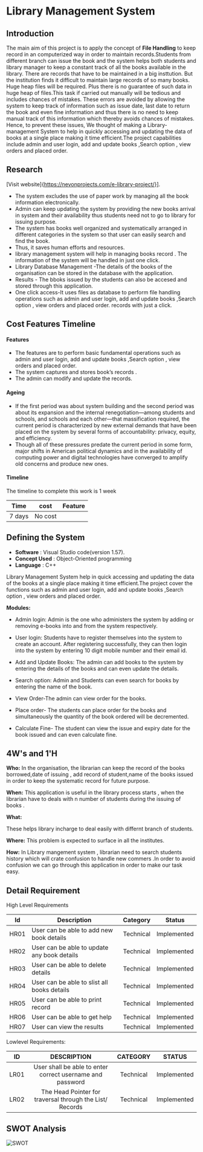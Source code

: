 # **Library Management System**

## Introduction 
The main aim  of this project is to apply the concept of  **File Handling** to keep record   in an computerized way in order to maintain records.Students from different branch can issue the book and the system helps both students and library manager to keep a constant track of all the books available in the library. There are records that have to be maintained in a big insttution. But the institution finds it difficult to maintain large records of so many books. Huge heap files will be required. Plus there is no guarantee of such data in huge heap of files.This task if carried out manually will be tedious and includes chances of mistakes. These errors are avoided by allowing the system to keep track of information such as issue date, last date to return the book and even fine information and thus there is no need to keep manual track of this information which thereby avoids chances of mistakes.
Hence, to prevent these issues, We thought of making a Library-management  System to help in quickly accessing and updating the data of books at a single place making it time efficient.The project capabilities include admin and user login, add and update books ,Search option , view orders and placed order.

## Research 
[Visit website]{https://nevonprojects.com/e-library-project/}].

* The system excludes the use of paper work by managing all the book information electronically.
* Admin can keep updating the system by providing the new books arrival in system and their availability thus students need not to go to library for issuing purpose.
* The system has books well organized and systematically arranged in different categories in the system so that user can easily search and find the book.
* Thus, it saves human efforts and resources. 
* library management system will help in managing books record . The information of the system will be handled in just one click.
* Library Database Management -The details of the books of the organisation can be stored in the database with the application.
* Results - The bboks issued  by  the students can also be accesed and stored through this application.
* One click access-It uses files as database to perform file handling operations such as admin and user login, add and update books ,Search option , view orders and placed order. records with just a click.

## Cost Features Timeline

#### **Features**
* The features are to perform basic fundamental operations such as admin and user login, add and update books ,Search option , view orders and placed order.
* The system captures and stores book’s records . 
* The admin can modify and update the records.
#### **Ageing**
* If the first period was about system building and the second period was about its expansion and the internal renegotiation—among students and schools, and schools and each other—that massification required, the current period is characterized by new external demands that have been placed on the system by several forms of accountability: privacy, equity, and efficiency. 
* Though all of these pressures predate the current period in some form, major shifts in American political dynamics and in the availability of computing power and digital technologies have converged to amplify old concerns and produce new ones.


#### **Timeline**
The timeline to complete this work is 1 week


  
  | Time | cost | Feature |
  |------| -----|---------|
  | 7 days   |  No cost    |         |
  
  
  ## Defining the System

* **Software** :   Visual Studio code(version 1.57).
*  **Concept Used** : Object-Oriented programming
*  **Language** : C++ 


Library Management System  help in quick accessing and updating the data of the books at a single place making it time efficient.The project cover the functions such as admin and user login, add and update books ,Search option , view orders and placed order.

**Modules:**

* Admin login: Admin is the one who administers the system by adding or removing e-books into and from the system respectively.

* User login: Students have to register themselves into the system to create an account. After registering successfully, they can then login into the system by entering 10 digit mobile number and their email id.

* Add and Update Books: The admin can add books to the system by entering the details of the books and can even update the details.

* Search option: Admin and Students can even search for books by entering the name of the book.

* View Order-The admin can view order for the books.

* Place order- The students can place order for the books and simultaneously the quantity of the book ordered will be decremented.

* Calculate Fine- The student can view the issue and expiry date for the book issued and can even calculate fine.

## **4W's and 1'H**

**Who:** 
In the organisation, the librarian can keep the record of the books borrowed,date of issuing , add record of student,name of the books issued in order to keep the systematic record for future purpose.
 
**When:**
This application is useful in the library process starts , when the librarian have to deals with n number of students during the issuing of books .


**What:**

   These  helps library incharge to deal  easily with differnt branch of students.
   
**Where:**
   This problem is expected to surface in all the institutes.

**How:**
   In Library mangement system , librarian need to search  students history which will crate confusion to handle new commers .In order to avoid confusion we can go through this application in order to make our task easy.


## **Detail Requirement**

High Level Requirements

|  Id  |            Description             | Category  | Status      |
| ---- | ---------------------------------- | --------  | ----------- |
| HR01 | User can be able to add new book details  | Technical | Implemented |
| HR02 | User can be able to update any book details| Technical | Implemented |
| HR03 | User can be able to delete details | Technical | Implemented |
| HR04 | User can be able to slist all books details | Technical | Implemented |
| HR05 | User can be able to print record | Technical | Implemented |
| HR06 | User can be able to get help     | Technical |Implemented    |
| HR07 | User can view the results    | Technical |Implemented|

Lowlevel Requirements:
 
   |  ID   |     DESCRIPTION                     |   CATEGORY  |  STATUS      |       
  |:-----:|:-----------------------------------:|:-----------:|:------------:|
  |LR01  |User shall be able to enter correct username and password| Technical   |Implemented|
  |LR02  |The Head Pointer for traversal through the List/ Records  | Technical |Implemented|
  
  
## **SWOT Analysis**

![SWOT]()


  

